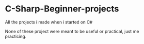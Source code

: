 # C-Sharp-Beginner-projects
All the projects i made when i started on C#

None of these project were meant to be useful or practical, just me practicing.
